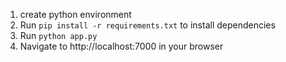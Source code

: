 1. create python environment
2. Run `pip install -r requirements.txt` to install dependencies
3. Run `python app.py`
4. Navigate to http://localhost:7000 in your browser